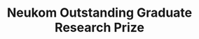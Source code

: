 ---
layout: post
year: 2025
inline: true
title: Neukom Outstanding Graduate Research Prize
where: Dartmouth College
---